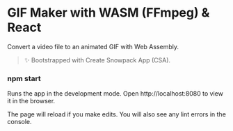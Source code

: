 # GIF Maker with WASM (FFmpeg) & React

Convert a video file to an animated GIF with Web Assembly. 
> ✨ Bootstrapped with Create Snowpack App (CSA).

### npm start

Runs the app in the development mode.
Open http://localhost:8080 to view it in the browser.

The page will reload if you make edits.
You will also see any lint errors in the console.

